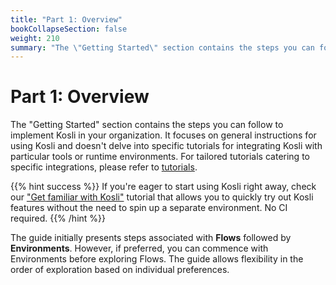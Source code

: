 ```yaml
---
title: "Part 1: Overview"
bookCollapseSection: false
weight: 210
summary: "The \"Getting Started\" section contains the steps you can follow to implement Kosli in your organization. It focuses on general instructions for using Kosli and doesn't delve into specific tutorials for integrating Kosli with particular tools or runtime environments."
---
```

# Part 1: Overview

The "Getting Started" section contains the steps you can follow to implement Kosli in your organization. It focuses on general instructions for using Kosli and doesn't delve into specific tutorials for integrating Kosli with particular tools or runtime environments. For tailored tutorials catering to specific integrations, please refer to [tutorials](/tutorials).
  
{{% hint success %}}
If you're eager to start using Kosli right away, check our ["Get familiar with Kosli"](/tutorials/get_familiar_with_kosli/) tutorial that allows you to quickly try out Kosli features without the need to spin up a separate environment. No CI required.
{{% /hint %}}

The guide initially presents steps associated with **Flows** followed by **Environments**. However, if preferred, you can commence with Environments before exploring Flows. The guide allows flexibility in the order of exploration based on individual preferences.
